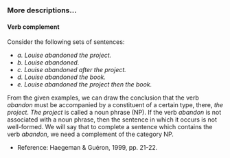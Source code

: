 ### More descriptions...

#### Verb complement
Consider the following sets of sentences:
- *a. Louise abandoned the project.*
- *b. Louise abandoned.*
- *c. Louise abandoned after the project.*
- *d. Louise abandoned the book.*
- *e. Louise abandoned the project then the book.*

From the given examples, we can draw the conclusion that the verb *abandon* must be accompanied by a constituent of a certain type, there, *the project*. *The project* is called a noun phrase (NP). If the verb *abandon* is not associated with a noun phrase, then the sentence in which it occurs is not well-formed. We will say that to complete a sentence which contains the verb *abandon*, we need a complement of the category NP.
- Reference: Haegeman & Guéron, 1999, pp. 21-22.